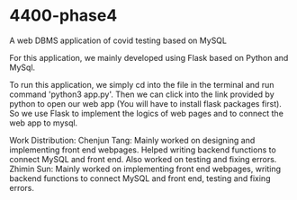 # 4400-phase4
A web DBMS application of covid testing based on MySQL

For this application, we mainly developed using Flask based on Python and MySql.

To run this application, we simply cd into the file in the terminal and run command 'python3 app.py'. Then we can click into the link provided by python to open our web app (You will have to install flask packages first). So we use Flask to implement the logics of web pages and to connect the web app to mysql.

Work Distribution:
Chenjun Tang: Mainly worked on designing and implementing front end webpages. Helped writing backend functions to connect MySQL and front end. Also worked on testing and fixing errors.
Zhimin Sun: Mainly worked on implementing front end webpages, writing backend functions to connect MySQL and front end, testing and fixing errors.
